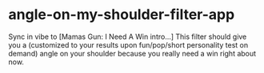 # angle-on-my-shoulder-filter-app
Sync in vibe to [Mamas Gun: I Need A Win intro...] This filter should give you a (customized to your results upon fun/pop/short personality test on demand) angle on your shoulder because you really need a win right about now.
